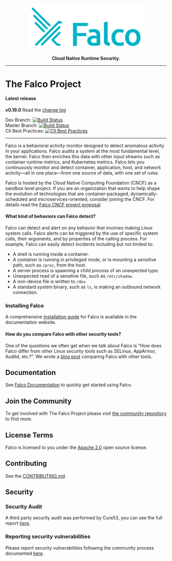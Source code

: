<p align="center"><img src="https://raw.githubusercontent.com/falcosecurity/community/master/logo/primary-logo.png" width="360"></p>
<p align="center"><b>Cloud Native Runtime Security.</b></p>

<hr>

# The Falco Project

#### Latest release

**v0.19.0**
Read the [change log](https://github.com/falcosecurity/falco/blob/dev/CHANGELOG.md)

Dev Branch: [![Build Status](https://travis-ci.com/falcosecurity/falco.svg?branch=dev)](https://travis-ci.com/falcosecurity/falco)<br />
Master Branch: [![Build Status](https://travis-ci.com/falcosecurity/falco.svg?branch=master)](https://travis-ci.com/falcosecurity/falco)<br />
CII Best Practices: [![CII Best Practices](https://bestpractices.coreinfrastructure.org/projects/2317/badge)](https://bestpractices.coreinfrastructure.org/projects/2317)

---

Falco is a behavioral activity monitor designed to detect anomalous activity in your applications. Falco audits a system at the most fundamental level, the kernel. Falco then enriches this data with other input streams such as container runtime metrics, and Kubernetes metrics. Falco lets you continuously monitor and detect container, application, host, and network activity—all in one place—from one source of data, with one set of rules.

Falco is hosted by the Cloud Native Computing Foundation (CNCF) as a sandbox level project. If you are an organization that wants to help shape the evolution of technologies that are container-packaged, dynamically-scheduled and microservices-oriented, consider joining the CNCF. For details read the [Falco CNCF project proposal](https://github.com/cncf/toc/tree/master/proposals/falco.adoc).

#### What kind of behaviors can Falco detect?

Falco can detect and alert on any behavior that involves making Linux system calls. Falco alerts can be triggered by the use of specific system calls, their arguments, and by properties of the calling process. For example, Falco can easily detect incidents including but not limited to:

- A shell is running inside a container.
- A container is running in privileged mode, or is mounting a sensitive path, such as `/proc`, from the host.
- A server process is spawning a child process of an unexpected type.
- Unexpected read of a sensitive file, such as `/etc/shadow`.
- A non-device file is written to `/dev`.
- A standard system binary, such as `ls`, is making an outbound network connection.


### Installing Falco

A comprehensive [installation guide](https://falco.org/docs/installation/) for Falco is available in the documentation website.

#### How do you compare Falco with other security tools?

One of the questions we often get when we talk about Falco is “How does Falco differ from other Linux security tools such as SELinux, AppArmor, Auditd, etc.?”. We wrote a [blog post](https://sysdig.com/blog/selinux-seccomp-falco-technical-discussion/) comparing Falco with other tools.


Documentation
---

See [Falco Documentation](https://falco.org/docs/) to quickly get started using Falco.

Join the Community
---

To get involved with The Falco Project please visit [the community repository](https://github.com/falcosecurity/community) to find more. 

License Terms
---

Falco is licensed to you under the [Apache 2.0](./COPYING) open source license.

Contributing
---

See the [CONTRIBUTING.md](./CONTRIBUTING.md).

Security
---

### Security Audit

A third party security audit was performed by Cure53, you can see the full report [here](./audits/SECURITY_AUDIT_2019_07.pdf).

### Reporting security vulnerabilities
Please report security vulnerabilities following the community process documented [here](https://github.com/falcosecurity/.github/blob/master/SECURITY.md).
